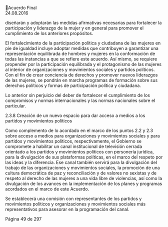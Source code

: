 Acuerdo Final  
24.08.2016  

diseñarán y adoptarán las medidas afirmativas necesarias para fortalecer la participación y liderazgo de 
la mujer y en general para promover el cumplimiento de los anteriores propósitos.  
 
El  fortalecimiento  de  la  participación  política  y  ciudadana  de  las  mujeres  en  pie  de  igualdad  incluye 
adoptar medidas que contribuyen a garantizar una representación equilibrada de hombres y mujeres en 
la conformación de todas las instancias a que se refiere este acuerdo. Así mismo, se requiere propender 
por  la  participación  equilibrada  y  el  protagonismo  de  las  mujeres  al  interior  de  organizaciones  y 
movimientos sociales y partidos políticos. Con el fin de crear conciencia de derechos y promover nuevos 
liderazgos de las mujeres, se pondrán en marcha programas de formación sobre sus derechos políticos y 
formas de participación política y ciudadana. 
   
Lo  anterior  sin  perjuicio  del  deber  de  fortalecer  el  cumplimiento  de  los  compromisos  y  normas 
internacionales y las normas nacionales sobre el particular. 
 
 
2.3.8 Creación de un nuevo espacio para dar acceso a medios a los partidos y movimientos políticos  
 
Como  complemento  de  lo  acordado  en  el  marco  de  los  puntos  2.2  y  2.3  sobre  acceso  a  medios  para 
organizaciones  y  movimientos  sociales  y  para  partidos  y  movimientos  políticos,  respectivamente,  el 
Gobierno se compromete a habilitar un  canal institucional de televisión cerrada orientado a los partidos 
y  movimientos  políticos  con  personería  jurídica,  para  la  divulgación  de  sus  plataformas  políticas,  en  el 
marco del respeto por las ideas y la diferencia. Ese canal también servirá para la divulgación del trabajo 
de  las  organizaciones  y  movimientos  sociales,  la  promoción  de  una  cultura  democrática  de  paz  y 
reconciliación y de valores no sexistas y de respeto al derecho de las mujeres a una vida libre de violencias, 
así como  la divulgación de los avances en la implementación de los planes y programas acordados en el 
marco de este Acuerdo.  
 
Se establecerá una comisión con representantes de los partidos y movimientos políticos y organizaciones 
y movimientos sociales más representativos para asesorar en la programación del canal. 
 
 
 
 
 
 
 
 
 
 
 
 
Página 49 de 297 
 

